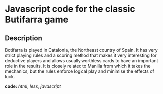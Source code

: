 # Javascript code for the classic **Butifarra** game

## Description

Botifarra is played in Catalonia, the Northeast country of Spain. It has very strict playing rules and a scoring method that makes it very interesting for deductive players and allows usually worthless cards to have an important role in the results. It is closely related to Manilla from which it takes the mechanics, but the rules enforce logical play and minimise the effects of luck. 

**code:** *html*, *less*, *javascript*
